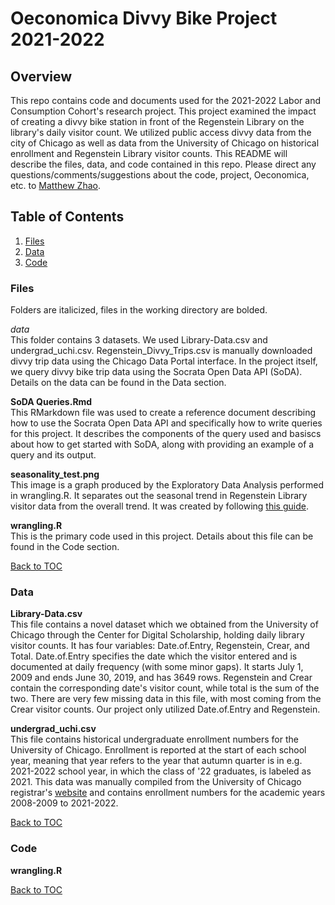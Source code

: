 # Oeconomica Divvy Bike Project 2021-2022
## Overview
This repo contains code and documents used for the 2021-2022 Labor and Consumption Cohort's research project. This project examined the impact of creating a divvy bike station in front of the Regenstein Library on the library's daily visitor count. We utilized public access divvy data from the city of Chicago as well as data from the University of Chicago on historical enrollment and Regenstein Library visitor counts. This README will describe the files, data, and code contained in this repo. Please direct any questions/comments/suggestions about the code, project, Oeconomica, etc. to [Matthew Zhao](mzhao117@uchicago.edu).

## Table of Contents
1. [Files](#files)
2. [Data](#data)
3. [Code](#code)

### Files
Folders are italicized, files in the working directory are bolded. 


*data*<br>
This folder contains 3 datasets. We used Library-Data.csv and undergrad_uchi.csv. Regenstein_Divvy_Trips.csv is manually downloaded divvy trip data using the Chicago Data Portal interface. In the project itself, we query divvy bike trip data using the Socrata Open Data API (SoDA). Details on the data can be found in the Data section.


**SoDA Queries.Rmd**<br>
This RMarkdown file was used to create a reference document describing how to use the Socrata Open Data API and specifically how to write queries for this project. It describes the components of the query used and basiscs about how to get started with SoDA, along with providing an example of a query and its output.


**seasonality_test.png**<br>
This image is a graph produced by the Exploratory Data Analysis performed in wrangling.R. It separates out the seasonal trend in Regenstein Library visitor data from the overall trend. It was created by following [this guide](https://dev.socrata.com/blog/2015/06/17/forecasting_with_rsocrata.html).


**wrangling.R**<br>
This is the primary code used in this project. Details about this file can be found in the Code section. 

[Back to TOC](#table-of-contents)


### Data
**Library-Data.csv**<br>
This file contains a novel dataset which we obtained from the University of Chicago through the Center for Digital Scholarship, holding daily library visitor counts. It has four variables: Date.of.Entry, Regenstein, Crear, and Total. Date.of.Entry specifies the date which the visitor entered and is documented at daily frequency (with some minor gaps). It starts July 1, 2009 and ends June 30, 2019, and has 3649 rows. Regenstein and Crear contain the corresponding date's visitor count, while total is the sum of the two. There are very few missing data in this file, with most coming from the Crear visitor counts. Our project only utilized Date.of.Entry and Regenstein. 


**undergrad_uchi.csv**<br>
This file contains historical undergraduate enrollment numbers for the University of Chicago. Enrollment is reported at the start of each school year, meaning that year refers to the year that autumn quarter is in e.g. 2021-2022 school year, in which the class of '22 graduates, is labeled as 2021. This data was manually compiled from the University of Chicago registrar's [website](https://registrar.uchicago.edu/data-reporting/historical-enrollment/) and contains enrollment numbers for the academic years 2008-2009 to 2021-2022. 

[Back to TOC](#table-of-contents)


### Code
**wrangling.R**

[Back to TOC](#table-of-contents)
